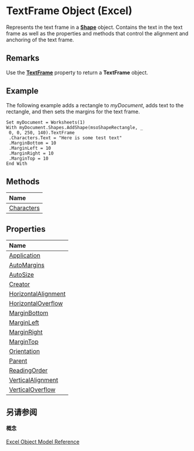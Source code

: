 
# TextFrame Object (Excel)

Represents the text frame in a  **[Shape](8f01fcd1-b7d9-5216-2de5-40fb6648a403.md)** object. Contains the text in the text frame as well as the properties and methods that control the alignment and anchoring of the text frame.


## Remarks

Use the  **[TextFrame](cc2fbe92-e0c4-f0d5-52a3-a675d4baf573.md)** property to return a **TextFrame** object.


## Example

 The following example adds a rectangle to _myDocument_, adds text to the rectangle, and then sets the margins for the text frame.


```
Set myDocument = Worksheets(1) 
With myDocument.Shapes.AddShape(msoShapeRectangle, _ 
 0, 0, 250, 140).TextFrame 
 .Characters.Text = "Here is some test text" 
 .MarginBottom = 10 
 .MarginLeft = 10 
 .MarginRight = 10 
 .MarginTop = 10 
End With
```


## Methods



|**Name**|
|:-----|
|[Characters](20f42207-4d50-1d9f-7dde-c01d7aef0abc.md)|

## Properties



|**Name**|
|:-----|
|[Application](6f52f3a2-6fba-77d0-c2b3-3cd3987c0ed6.md)|
|[AutoMargins](a91ecac5-c907-8ae1-a0b8-1569f2466adf.md)|
|[AutoSize](bf434f76-5749-8163-f737-b3bd624092d5.md)|
|[Creator](7aa570dc-1a79-40b4-f6ad-ea71dae97110.md)|
|[HorizontalAlignment](d27deba0-dce5-de76-5d1e-88529a0bf946.md)|
|[HorizontalOverflow](363f7e44-1f2e-78fb-38f6-5b89cd0d707d.md)|
|[MarginBottom](50b2d7a9-8595-44a7-6f7a-ee2d2255869c.md)|
|[MarginLeft](2fe49452-981a-3aff-ae75-cb6ed6dde83f.md)|
|[MarginRight](27a62328-c4bd-f456-8a63-68e41f307b5a.md)|
|[MarginTop](5c03ceb4-e2fd-9ff7-ac5d-4fad45cd5313.md)|
|[Orientation](bd1cc9ec-6a12-7d3b-e160-6371ce09171b.md)|
|[Parent](b24f47ef-c912-4c8a-2ced-3d3e5ad1198a.md)|
|[ReadingOrder](9c6c6b10-3837-fc47-1021-cfadb31cfcbc.md)|
|[VerticalAlignment](72cb4110-ec7a-876e-b347-de1c2a83c0e2.md)|
|[VerticalOverflow](a516ed25-e555-e00b-1a0f-61a5ac5954af.md)|

## 另请参阅


#### 概念


[Excel Object Model Reference](11ea8598-8a20-92d5-f98b-0da04263bf2c.md)